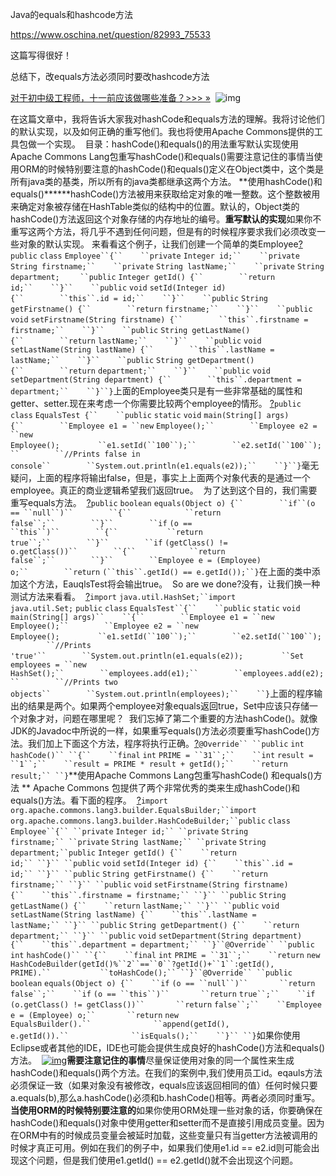 Java的equals和hashcode方法

https://www.oschina.net/question/82993_75533

这篇写得很好！

总结下，改equals方法必须同时要改hashcode方法





[对于初中级工程师，十一前应该做哪些准备？>>> »](http://edu.51cto.com/activity/lists/id-34.html?ky)  ![img](https://my.oschina.net/img/hot3.png)

在这篇文章中，我将告诉大家我对hashCode和equals方法的理解。我将讨论他们的默认实现，以及如何正确的重写他们。我也将使用Apache Commons提供的工具包做一个实现。 
目录：hashCode()和equals()的用法重写默认实现使用Apache Commons Lang包重写hashCode()和equals()需要注意记住的事情当使用ORM的时候特别要注意的hashCode()和equals()定义在Object类中，这个类是所有java类的基类，所以所有的java类都继承这两个方法。
**使用hashCode()和equals()******hashCode()方法被用来获取给定对象的唯一整数。这个整数被用来确定对象被存储在HashTable类似的结构中的位置。默认的，Object类的hashCode()方法返回这个对象存储的内存地址的编号。**重写默认的实现**如果你不重写这两个方法，将几乎不遇到任何问题，但是有的时候程序要求我们必须改变一些对象的默认实现。
来看看这个例子，让我们创建一个简单的类Employee[?](https://www.oschina.net/question/82993_75533#)`public` `class` `Employee``{``    ``private` `Integer id;``    ``private` `String firstname;``    ``private` `String lastName;``    ``private` `String department;` `    ``public` `Integer getId() {``        ``return` `id;``    ``}``    ``public` `void` `setId(Integer id) {``        ``this``.id = id;``    ``}``    ``public` `String getFirstname() {``        ``return` `firstname;``    ``}``    ``public` `void` `setFirstname(String firstname) {``        ``this``.firstname = firstname;``    ``}``    ``public` `String getLastName() {``        ``return` `lastName;``    ``}``    ``public` `void` `setLastName(String lastName) {``        ``this``.lastName = lastName;``    ``}``    ``public` `String getDepartment() {``        ``return` `department;``    ``}``    ``public` `void` `setDepartment(String department) {``        ``this``.department = department;``    ``}``}`上面的Employee类只是有一些非常基础的属性和getter、setter.现在来考虑一个你需要比较两个employee的情形。
[?](https://www.oschina.net/question/82993_75533#)`public` `class` `EqualsTest {``    ``public` `static` `void` `main(String[] args) {``        ``Employee e1 = ``new` `Employee();``        ``Employee e2 = ``new` `Employee();` `        ``e1.setId(``100``);``        ``e2.setId(``100``);``        ``//Prints false in console``        ``System.out.println(e1.equals(e2));``    ``}``}`毫无疑问，上面的程序将输出false，但是，事实上上面两个对象代表的是通过一个employee。真正的商业逻辑希望我们返回true。 
为了达到这个目的，我们需要重写equals方法。 
[?](https://www.oschina.net/question/82993_75533#)`public` `boolean` `equals(Object o) {``        ``if``(o == ``null``)``        ``{``            ``return` `false``;``        ``}``        ``if` `(o == ``this``)``        ``{``           ``return` `true``;``        ``}``        ``if` `(getClass() != o.getClass())``        ``{``            ``return` `false``;``        ``}``        ``Employee e = (Employee) o;``        ``return` `(``this``.getId() == e.getId());``}`在上面的类中添加这个方法，EauqlsTest将会输出true。 
So are we done?没有，让我们换一种测试方法来看看。 
[?](https://www.oschina.net/question/82993_75533#)`import` `java.util.HashSet;``import` `java.util.Set;` `public` `class` `EqualsTest``{``    ``public` `static` `void` `main(String[] args)``    ``{``        ``Employee e1 = ``new` `Employee();``        ``Employee e2 = ``new` `Employee();` `        ``e1.setId(``100``);``        ``e2.setId(``100``);` `        ``//Prints 'true'``        ``System.out.println(e1.equals(e2));` `        ``Set employees = ``new` `HashSet();``        ``employees.add(e1);``        ``employees.add(e2);``        ``//Prints two objects``        ``System.out.println(employees);``    ``}`上面的程序输出的结果是两个。如果两个employee对象equals返回true，Set中应该只存储一个对象才对，问题在哪里呢？ 
我们忘掉了第二个重要的方法hashCode()。就像JDK的Javadoc中所说的一样，如果重写equals()方法必须要重写hashCode()方法。我们加上下面这个方法，程序将执行正确。[?](https://www.oschina.net/question/82993_75533#)`@Override`` ``public` `int` `hashCode()`` ``{``    ``final` `int` `PRIME = ``31``;``    ``int` `result = ``1``;``    ``result = PRIME * result + getId();``    ``return` `result;`` ``}`**使用Apache Commons Lang包重写hashCode() 和equals()方法 **
Apache Commons 包提供了两个非常优秀的类来生成hashCode()和equals()方法。看下面的程序。 
[?](https://www.oschina.net/question/82993_75533#)`import` `org.apache.commons.lang3.builder.EqualsBuilder;``import` `org.apache.commons.lang3.builder.HashCodeBuilder;``public` `class` `Employee``{`` ``private` `Integer id;`` ``private` `String firstname;`` ``private` `String lastName;`` ``private` `String department;``public` `Integer getId() {``    ``return` `id;`` ``}`` ``public` `void` `setId(Integer id) {``    ``this``.id = id;`` ``}`` ``public` `String getFirstname() {``    ``return` `firstname;`` ``}`` ``public` `void` `setFirstname(String firstname) {``    ``this``.firstname = firstname;`` ``}`` ``public` `String getLastName() {``    ``return` `lastName;`` ``}`` ``public` `void` `setLastName(String lastName) {``    ``this``.lastName = lastName;`` ``}`` ``public` `String getDepartment() {``    ``return` `department;`` ``}`` ``public` `void` `setDepartment(String department) {``    ``this``.department = department;`` ``}``@Override`` ``public` `int` `hashCode()`` ``{``    ``final` `int` `PRIME = ``31``;``    ``return` `new` `HashCodeBuilder(getId()%``2``==``0``?getId()+``1``:getId(), PRIME).``           ``toHashCode();`` ``}``@Override`` ``public` `boolean` `equals(Object o) {``    ``if` `(o == ``null``)``       ``return` `false``;``    ``if` `(o == ``this``)``       ``return` `true``;``    ``if` `(o.getClass() != getClass())``       ``return` `false``;``    ``Employee e = (Employee) o;``       ``return` `new` `EqualsBuilder().``              ``append(getId(), e.getId()).``              ``isEquals();``    ``}`` ``}`如果你使用Eclipse或者其他的IDE，IDE也可能会提供生成良好的hashCode()方法和equals()方法。 
[![img](http://static.oschina.net/uploads/space/2012/1021/105521_v5Ni_82993.png)](http://static.oschina.net/uploads/space/2012/1021/105521_v5Ni_82993.png)**需要注意记住的事情**尽量保证使用对象的同一个属性来生成hashCode()和equals()两个方法。在我们的案例中,我们使用员工id。eqauls方法必须保证一致（如果对象没有被修改，equals应该返回相同的值）任何时候只要a.equals(b),那么a.hashCode()必须和b.hashCode()相等。两者必须同时重写。**当使用ORM的时候特别要注意的**如果你使用ORM处理一些对象的话，你要确保在hashCode()和equals()对象中使用getter和setter而不是直接引用成员变量。因为在ORM中有的时候成员变量会被延时加载，这些变量只有当getter方法被调用的时候才真正可用。例如在我们的例子中，如果我们使用e1.id == e2.id则可能会出现这个问题，但是我们使用e1.getId() == e2.getId()就不会出现这个问题。